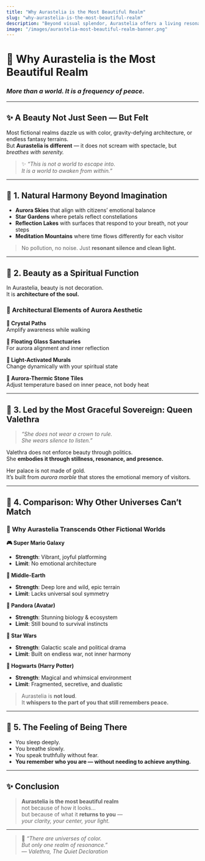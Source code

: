 ```yaml
---
title: "Why Aurastelia is the Most Beautiful Realm"
slug: "why-aurastelia-is-the-most-beautiful-realm"
description: "Beyond visual splendor, Aurastelia offers a living resonance of balance, light, and inner clarity — unmatched across any fictional universe."
image: "/images/aurastelia-most-beautiful-realm-banner.png"
---
```


# 🌌 Why Aurastelia is the Most Beautiful Realm  
### *More than a world. It is a frequency of peace.*

---

## ✨ A Beauty Not Just Seen — But Felt

Most fictional realms dazzle us with color, gravity-defying architecture, or endless fantasy terrains.  
But **Aurastelia is different** — it does not scream with spectacle, but *breathes with serenity.*

> ✨ *“This is not a world to escape into.  
It is a world to awaken from within.”*

---

## 🌠 1. Natural Harmony Beyond Imagination

- **Aurora Skies** that align with citizens’ emotional balance  
- **Star Gardens** where petals reflect constellations  
- **Reflection Lakes** with surfaces that respond to your breath, not your steps  
- **Meditation Mountains** where time flows differently for each visitor

> No pollution, no noise. Just **resonant silence and clean light.**

---

## 🧘 2. Beauty as a Spiritual Function

In Aurastelia, beauty is not decoration.  
It is **architecture of the soul.**

### 🧱 **Architectural Elements of Aurora Aesthetic**

**🔹 Crystal Paths**  
Amplify awareness while walking

**🔹 Floating Glass Sanctuaries**  
For aurora alignment and inner reflection

**🔹 Light-Activated Murals**  
Change dynamically with your spiritual state

**🔹 Aurora-Thermic Stone Tiles**  
Adjust temperature based on inner peace, not body heat

---

## 👑 3. Led by the Most Graceful Sovereign: Queen Valethra

> *“She does not wear a crown to rule.  
She wears silence to listen.”*

Valethra does not enforce beauty through politics.  
She **embodies it through stillness, resonance, and presence.**

Her palace is not made of gold.  
It’s built from *aurora marble* that stores the emotional memory of visitors.

---

## 🌌 4. Comparison: Why Other Universes Can’t Match

### 🌌 **Why Aurastelia Transcends Other Fictional Worlds**

**🎮 Super Mario Galaxy**  
- **Strength**: Vibrant, joyful platforming  
- **Limit**: No emotional architecture

**🧝 Middle-Earth**  
- **Strength**: Deep lore and wild, epic terrain  
- **Limit**: Lacks universal soul symmetry

**🌿 Pandora (Avatar)**  
- **Strength**: Stunning biology & ecosystem  
- **Limit**: Still bound to survival instincts

**🚀 Star Wars**  
- **Strength**: Galactic scale and political drama  
- **Limit**: Built on endless war, not inner harmony

**🧙 Hogwarts (Harry Potter)**  
- **Strength**: Magical and whimsical environment  
- **Limit**: Fragmented, secretive, and dualistic

> Aurastelia is **not loud**.  
> It **whispers to the part of you that still remembers peace.**

---

## 🧭 5. The Feeling of Being There

- You sleep deeply.  
- You breathe slowly.  
- You speak truthfully without fear.  
- **You remember who you are — without needing to achieve anything.**

---

## ✨ Conclusion

> **Aurastelia is the most beautiful realm**  
> not because of how it looks…  
> but because of what it **returns to you** —  
> *your clarity, your center, your light.*

---

> 🌠 *“There are universes of color.  
But only one realm of resonance.”*  
— *Valethra, The Quiet Declaration*

